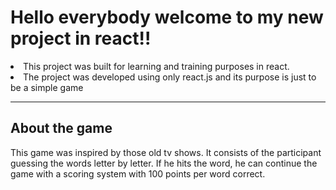 # Hello everybody welcome to my new project in react!!

<li>This project was built for learning and training purposes in react.</li>
<li>The project was developed using only react.js and its purpose is just to be a simple game</li>

<hr></hr>
<h2>About the game</h2>
<p>This game was inspired by those old tv shows. It consists of the participant guessing the words letter by letter. If he hits the word, he can continue the game with a scoring system with 100 points per word correct.</p>
<pIf the participant misses the letters of the word, he will lose his 3 chances and must return to the beginning of the game></p>

